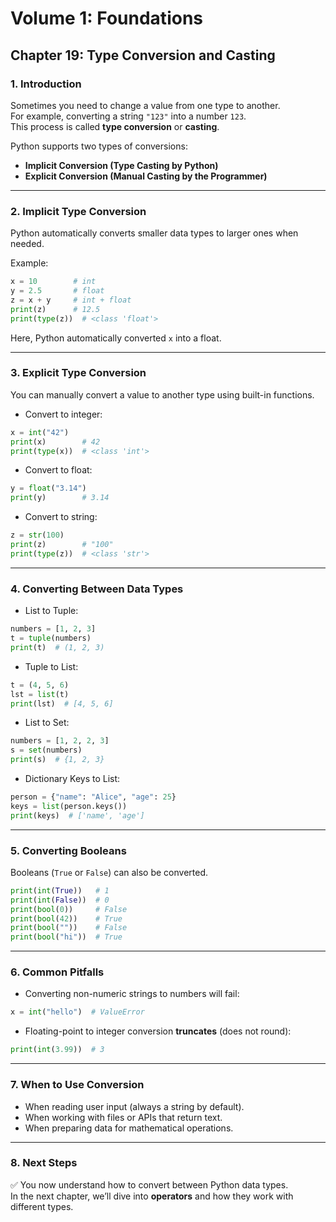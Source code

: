 # Volume 1: Foundations
## Chapter 19: Type Conversion and Casting

### 1. Introduction
Sometimes you need to change a value from one type to another.  
For example, converting a string `"123"` into a number `123`.  
This process is called **type conversion** or **casting**.  

Python supports two types of conversions:  
- **Implicit Conversion (Type Casting by Python)**  
- **Explicit Conversion (Manual Casting by the Programmer)**  

---

### 2. Implicit Type Conversion
Python automatically converts smaller data types to larger ones when needed.  

Example:

```python
x = 10        # int
y = 2.5       # float
z = x + y     # int + float
print(z)      # 12.5
print(type(z))  # <class 'float'>
```

Here, Python automatically converted `x` into a float.  

---

### 3. Explicit Type Conversion
You can manually convert a value to another type using built-in functions.  

- Convert to integer:  

```python
x = int("42")
print(x)        # 42
print(type(x))  # <class 'int'>
```

- Convert to float:  

```python
y = float("3.14")
print(y)        # 3.14
```

- Convert to string:  

```python
z = str(100)
print(z)        # "100"
print(type(z))  # <class 'str'>
```

---

### 4. Converting Between Data Types
- List to Tuple:

```python
numbers = [1, 2, 3]
t = tuple(numbers)
print(t)  # (1, 2, 3)
```

- Tuple to List:

```python
t = (4, 5, 6)
lst = list(t)
print(lst)  # [4, 5, 6]
```

- List to Set:

```python
numbers = [1, 2, 2, 3]
s = set(numbers)
print(s)  # {1, 2, 3}
```

- Dictionary Keys to List:

```python
person = {"name": "Alice", "age": 25}
keys = list(person.keys())
print(keys)  # ['name', 'age']
```

---

### 5. Converting Booleans
Booleans (`True` or `False`) can also be converted.  

```python
print(int(True))   # 1
print(int(False))  # 0
print(bool(0))     # False
print(bool(42))    # True
print(bool(""))    # False
print(bool("hi"))  # True
```

---

### 6. Common Pitfalls
- Converting non-numeric strings to numbers will fail:  

```python
x = int("hello")  # ValueError
```

- Floating-point to integer conversion **truncates** (does not round):  

```python
print(int(3.99))  # 3
```

---

### 7. When to Use Conversion
- When reading user input (always a string by default).  
- When working with files or APIs that return text.  
- When preparing data for mathematical operations.  

---

### 8. Next Steps
✅ You now understand how to convert between Python data types.  
In the next chapter, we’ll dive into **operators** and how they work with different types.